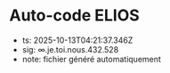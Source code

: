 # Auto-code ELIOS
- ts: 2025-10-13T04:21:37.346Z
- sig: ∞.je.toi.nous.432.528
- note: fichier généré automatiquement